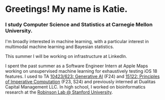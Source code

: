# Greetings! My name is Katie.

### I study Computer Science and Statistics at Carnegie Mellon University. 

I'm broadly interested in machine learning, with a particular interest in multimodal machine learning and Bayesian statistics. 

This summer I will be working on infrastructure at LinkedIn. 

I spent the past summer as a Software Engineer Intern at Apple Maps working on unsupervised machine learning for exhaustively testing iOS 18 features. I used to TA [10423/623: Generative AI](https://www.cs.cmu.edu/~mgormley/courses/10423/) (F24) and [15122: Principles of Imperative Computation](https://www.cs.cmu.edu/~15122/) (F23, S24) and previously interned at Dualitas Capital Management LLC. In high school, I worked on bioinformatics research at the [Robinson Lab @ Stanford University](https://robinsonlab.stanford.edu/). 
